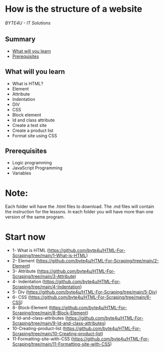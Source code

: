 # How is the structure of a website
###### BYTE4U - IT Solutions

## Summary
- [What will you learn](#What-will-you-learn)
- [Prerequisites](#Prerequisites)
  
## What will you learn
- What is HTML?
- Element 
- Attribute
- Indentation
- DIV
- CSS
- Block element
- Id and class attribute
- Create a test site
- Create a product list
- Format site using CSS

## Prerequisites

- Logic programming
- JavaScript Programming
- Variables

# Note:
Each folder will have the .html files to download. 
The .md files will contain the instruction for the lessons. 
In each folder you will have more than one version of the same program.

# Start now 
- 1- What is HTML (https://github.com/byte4u/HTML-For-Scraping/tree/main/1-What-is-HTML)
- 2- Element (https://github.com/byte4u/HTML-For-Scraping/tree/main/2-Element)
- 3- Attribute (https://github.com/byte4u/HTML-For-Scraping/tree/main/3-Attribute)
- 4- Indentation (https://github.com/byte4u/HTML-For-Scraping/tree/main/4-Indentation)
- 5- Div (https://github.com/byte4u/HTML-For-Scraping/tree/main/5-Div)
- 6- CSS (https://github.com/byte4u/HTML-For-Scraping/tree/main/6-CSS)
- 8- Block-Element (https://github.com/byte4u/HTML-For-Scraping/tree/main/8-Block-Element)
- 9-Id-and-class-attributes (https://github.com/byte4u/HTML-For-Scraping/tree/main/9-Id-and-class-attributes)
- 10-Creating-product-list (https://github.com/byte4u/HTML-For-Scraping/tree/main/10-Creating-product-list)
- 11-Formatting-site-with-CSS (https://github.com/byte4u/HTML-For-Scraping/tree/main/11-Formatting-site-with-CSS)
